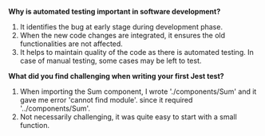 **Why is automated testing important in software development?**
1. It identifies the bug at early stage during development phase.
2. When the new code changes are integrated, it ensures the old functionalities are not affected.
3. It helps to maintain quality of the code as there is automated testing. In case of manual testing, some cases may be left to test.

**What did you find challenging when writing your first Jest test?**
1. When importing the Sum component, I wrote './components/Sum' and it gave me error 'cannot find module'. since it required '../components/Sum'.
2. Not necessarily challenging, it was quite easy to start with a small function.
